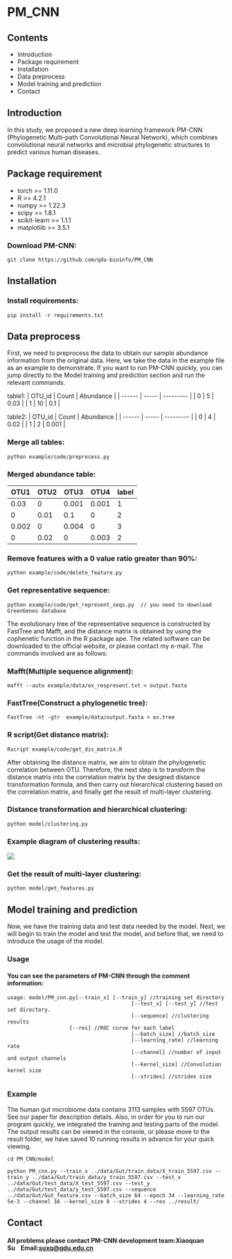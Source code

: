 # PM_CNN
## Contents
* Introduction
* Package requirement
* Installation
* Data preprocess
* Model training and prediction
* Contact
## Introduction
In this study, we proposed a new deep learning framework PM-CNN (Phylogenetic Multi-path Convolutional Neural Network), which combines convolutional neural networks and microbial phylogenetic structures to predict various human diseases.
## Package requirement
* torch >= 1.11.0
* R >= 4.2.1
* numpy >= 1.22.3
* scipy >= 1.8.1
* scikit-learn >= 1.1.1
* matplotlib >= 3.5.1

### Download PM-CNN:
```
git clone https://github.com/qdu-bioinfo/PM_CNN
```

## Installation 

### Install requirements:
```
pip install -r requirements.txt
```

## Data preprocess

First, we need to preprocess the data to obtain our sample abundance information from the original data. Here, we take the data in the example file as an example to demonstrate. If you want to run PM-CNN quickly, you can jump directly to the Model training and prediction section and run the relevant commands.

table1:
| OTU_id | Count | Abundance |
| ------ | ----- | --------- |
| 0      | 5     | 0.03       | 
| 1      | 10    | 0.1       |


table2:
| OTU_id | Count | Abundance |
| ------ | ----- | --------- |
| 0      | 4     | 0.02      |
| 1      | 2     | 0.001     |

### Merge all tables:
```
python example/code/preprocess.py
```

### Merged abundance table:

| OTU1  | OTU2 | OTU3   | OTU4  | label |
| ----- | ---- | ------ | ----- | ----- |
| 0.03  | 0    | 0.001  | 0.001 | 1     |
| 0     | 0.01 | 0.1    | 0     | 2     |
| 0.002 | 0    | 0.004 | 0     | 3     |
| 0      | 0.02     |  0      |  0.003     |   2    |


### Remove features with a 0 value ratio greater than 90%:
```
python example/code/delete_feature.py
```

### Get representative sequence:
```
python example/code/get_represent_seqs.py  // you need to download GreenGenes database
```

The evolutionary tree of the representative sequence is constructed by FastTree and Mafft, and the distance matrix is obtained by using the cophenetic function in the R package ape. The related software can be downloaded to the official website, or please contact my e-mail. The commands involved are as follows:

### Mafft(Multiple sequence alignment):
```
mafft --auto example/data/ex_respresent.txt > output.fasta
```

### FastTree(Construct a phylogenetic tree):
```
FastTree -nt -gtr  example/data/output.fasta > ex.tree
```

### R script(Get distance matrix):
```
Rscript example/code/get_dis_matrix.R
```
After obtaining the distance matrix, we aim to obtain the phylogenetic correlation between OTU. Therefore, the next step is to transform the distance matrix into the correlation matrix by the designed distance transformation formula, and then carry out hierarchical clustering based on the correlation matrix, and finally get the result of multi-layer clustering.

### Distance transformation and hierarchical clustering:
```
python model/clustering.py
```

### Example diagram of clustering results:

![](https://markdown.liuchengtu.com/work/uploads/upload_96c134c0081ccd7afdc99e52cc4b49b5.jpg)


### Get the result of multi-layer clustering:
```
python model/get_features.py
```

## Model training and prediction
Now, we have the training data and test data needed by the model. Next, we will begin to train the model and test the model, and before that, we need to introduce the usage of the model.

### Usage
#### You can see the parameters of PM-CNN through the comment information:

```
usage: model/PM_cnn.py[--train_x] [--train_y] //training set directory
                                        [--test_x] [--test_y] //test set directory.
                                        [--sequence] //clustering results
					[--res] //ROC curve for each label
                                        [--batch_size] //batch_size
                                        [--learning_rate] //learning rate
                                        [--channel] //number of input and output channels
                                        [--kernel_size] //Convolution kernel size
                                        [--strides] //strides size
```

### Example

The human gut microbiome data contains 3113 samples with 5597 OTUs. See our paper for description details. Also, in order for you to run our program quickly, we integrated the training and testing parts of the model. The output results can be viewed in the console, or please move to the result folder, we have saved 10 running results in advance for your quick viewing.

```
cd PM_CNN/model
```

```
python PM_cnn.py --train_x ../data/Gut/train_data/X_train_5597.csv --train_y ../data/Gut/train_data/y_train_5597.csv --test_x ../data/Gut/test_data/X_test_5597.csv --test_y ../data/Gut/test_data/y_test_5597.csv --sequence ../data/Gut/Gut_feature.csv --batch_size 64 --epoch 34 --learning_rate 5e-3 --channel 16 --kernel_size 8 --strides 4 --res ../result/
```

## Contact
#### All problems please contact PM-CNN development team:**Xiaoquan Su**    Email:[suxq@qdu.edu.cn](mailto:suxq@qdu.edu.cn)
